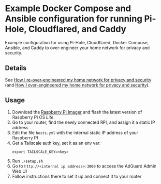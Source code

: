 # Example Docker Compose and Ansible configuration for running Pi-Hole, Cloudflared, and Caddy

Example configuration for using Pi-Hole, Cloudflared, Docker Compose, Ansible, and Caddy to over-engineer your home network for privacy and security.

## Details

See [How I re-over-engineered my home network for privacy and security](https://ben.balter.com/2021/09/01/how-i-re-over-engineered-my-home-network/) (and [How I over-engineered my home network for privacy and security](https://ben.balter.com/2020/12/04/over-engineered-home-network-for-privacy-and-security/)).

## Usage

1. Download the [Raspberry Pi Imager](https://www.raspberrypi.org/software/) and flash the latest version of Raspberry Pi OS *Lite*.
1. Go to your router, find the newly connected RPI, and assign it a static IP address
1. Edit the file `hosts.yml` with the internal static IP address of your Raspberry PI
1. Get a Tailscale auth key, set it as an env var:
    ```shell
    export TAILSCALE_KEY=<key>
    ```
1. Run `./setup.sh`
1. Go to `http://<internal ip address>:3000` to access the AdGuard Admin Web UI
1. Follow instructions there to set it up and connect it to your router
